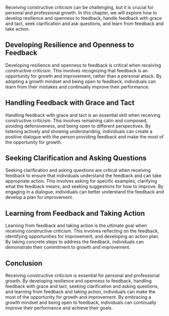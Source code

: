 
Receiving constructive criticism can be challenging, but it is crucial for personal and professional growth. In this chapter, we will explore how to develop resilience and openness to feedback, handle feedback with grace and tact, seek clarification and ask questions, and learn from feedback and take action.

Developing Resilience and Openness to Feedback
----------------------------------------------

Developing resilience and openness to feedback is critical when receiving constructive criticism. This involves recognizing that feedback is an opportunity for growth and improvement, rather than a personal attack. By adopting a growth mindset and being open to feedback, individuals can learn from their mistakes and continually improve their performance.

Handling Feedback with Grace and Tact
-------------------------------------

Handling feedback with grace and tact is an essential skill when receiving constructive criticism. This involves remaining calm and composed, avoiding defensiveness, and being open to different perspectives. By listening actively and showing understanding, individuals can create a positive dialogue with the person providing feedback and make the most of the opportunity for growth.

Seeking Clarification and Asking Questions
------------------------------------------

Seeking clarification and asking questions are critical when receiving feedback to ensure that individuals understand the feedback and can take appropriate action. This involves asking for specific examples, clarifying what the feedback means, and seeking suggestions for how to improve. By engaging in a dialogue, individuals can better understand the feedback and develop a plan for improvement.

Learning from Feedback and Taking Action
----------------------------------------

Learning from feedback and taking action is the ultimate goal when receiving constructive criticism. This involves reflecting on the feedback, identifying opportunities for improvement, and developing an action plan. By taking concrete steps to address the feedback, individuals can demonstrate their commitment to growth and improvement.

Conclusion
----------

Receiving constructive criticism is essential for personal and professional growth. By developing resilience and openness to feedback, handling feedback with grace and tact, seeking clarification and asking questions, and learning from feedback and taking action, individuals can make the most of the opportunity for growth and improvement. By embracing a growth mindset and being open to feedback, individuals can continually improve their performance and achieve their goals.
